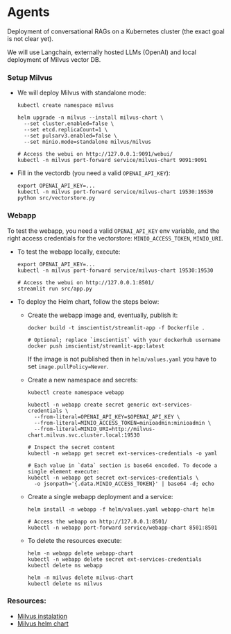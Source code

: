 # Agents

Deployment of conversational RAGs on a Kubernetes cluster (the exact goal is not clear yet).

We will use Langchain, externally hosted LLMs (OpenAI) and local deployment of Milvus vector DB.

### Setup Milvus

- We will deploy Milvus with standalone mode:
  ```shell
  kubectl create namespace milvus

  helm upgrade -n milvus --install milvus-chart \
    --set cluster.enabled=false \
    --set etcd.replicaCount=1 \
    --set pulsarv3.enabled=false \
    --set minio.mode=standalone milvus/milvus
    
  # Access the webui on http://127.0.0.1:9091/webui/
  kubectl -n milvus port-forward service/milvus-chart 9091:9091
  ```

- Fill in the vectordb (you need a valid `OPENAI_API_KEY`):
  ```shell
  export OPENAI_API_KEY=...
  kubectl -n milvus port-forward service/milvus-chart 19530:19530
  python src/vectorstore.py
  ```

### Webapp

To test the webapp, you need a valid `OPENAI_API_KEY` env variable, and the right access credentials for the
vectorstore: `MINIO_ACCESS_TOKEN`, `MINIO_URI`.

- To test the webapp locally, execute:
  ```shell
  export OPENAI_API_KEY=...
  kubectl -n milvus port-forward service/milvus-chart 19530:19530

  # Access the webui on http://127.0.0.1:8501/
  streamlit run src/app.py
  ```

- To deploy the Helm chart, follow the steps below:

    - Create the webapp image and, eventually, publish it:
      ```shell
      docker build -t imscientist/streamlit-app -f Dockerfile .
      
      # Optional; replace `imscientist` with your dockerhub username
      docker push imscientist/streamlit-app:latest
      ```
      If the image is not published then in `helm/values.yaml` you have to set `image.pullPolicy=Never`.

    - Create a new namespace and secrets:
      ```shell
      kubectl create namespace webapp
      
      kubectl -n webapp create secret generic ext-services-credentials \
        --from-literal=OPENAI_API_KEY=$OPENAI_API_KEY \
        --from-literal=MINIO_ACCESS_TOKEN=minioadmin:minioadmin \
        --from-literal=MINIO_URI=http://milvus-chart.milvus.svc.cluster.local:19530
    
      # Inspect the secret content
      kubectl -n webapp get secret ext-services-credentials -o yaml
    
      # Each value in `data` section is base64 encoded. To decode a single element execute:
      kubectl -n webapp get secret ext-services-credentials \
        -o jsonpath='{.data.MINIO_ACCESS_TOKEN}' | base64 -d; echo
      ```

    - Create a single webapp deployment and a service:
      ```shell
      helm install -n webapp -f helm/values.yaml webapp-chart helm
  
      # Access the webapp on http://127.0.0.1:8501/
      kubectl -n webapp port-forward service/webapp-chart 8501:8501
      ```

    - To delete the resources execute:
      ```shell
      helm -n webapp delete webapp-chart
      kubectl -n webapp delete secret ext-services-credentials
      kubectl delete ns webapp
      
      helm -n milvus delete milvus-chart
      kubectl delete ns milvus
      ```

### Resources:

- [Milvus instalation](https://milvus.io/docs/install_cluster-helm.md)
- [Milvus helm chart](https://github.com/zilliztech/milvus-helm/tree/master/charts/milvus)
